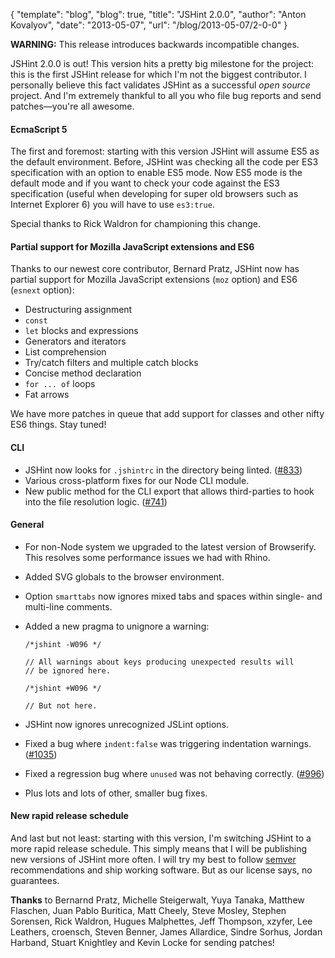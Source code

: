 {
  "template": "blog",
  "blog": true,
  "title": "JSHint 2.0.0",
  "author": "Anton Kovalyov",
  "date": "2013-05-07",
  "url": "/blog/2013-05-07/2-0-0"
}

**WARNING:** This release introduces backwards incompatible changes.

JSHint 2.0.0 is out! This version hits a pretty big milestone for the
project: this is the first JSHint release for which I'm not the
biggest contributor. I personally believe this fact validates JSHint
as a successful *open source* project. And I'm extremely thankful to
all you who file bug reports and send patches—you're all awesome.

#### EcmaScript 5

The first and foremost: starting with this version JSHint will assume
ES5 as the default environment. Before, JSHint was checking all the
code per ES3 specification with an option to enable ES5 mode. Now ES5
mode is the default mode and if you want to check your code against the
ES3 specification (useful when developing for super old browsers such as
Internet Explorer 6) you will have to use `es3:true`.

Special thanks to Rick Waldron for championing this change.

#### Partial support for Mozilla JavaScript extensions and ES6

Thanks to our newest core contributor, Bernard Pratz, JSHint now has
partial support for Mozilla JavaScript extensions (`moz` option) and
ES6 (`esnext` option):

* Destructuring assignment
* `const`
* `let` blocks and expressions
* Generators and iterators
* List comprehension
* Try/catch filters and multiple catch blocks
* Concise method declaration
* `for ... of` loops
* Fat arrows

We have more patches in queue that add support for classes and other
nifty ES6 things. Stay tuned!

#### CLI

* JSHint now looks for `.jshintrc` in the directory being linted.
  ([#833](https://github.com/jshint/jshint/issues/833))
* Various cross-platform fixes for our Node CLI module.
* New public method for the CLI export that allows third-parties
  to hook into the file resolution logic.
  ([#741](https://github.com/jshint/jshint/issues/741))

#### General

* For non-Node system we upgraded to the latest version of Browserify.
  This resolves some performance issues we had with Rhino.
* Added SVG globals to the browser environment.
* Option `smarttabs` now ignores mixed tabs and spaces within single-
  and multi-line comments.
* Added a new pragma to unignore a warning:

      /*jshint -W096 */

      // All warnings about keys producing unexpected results will
      // be ignored here.

      /*jshint +W096 */

      // But not here.

* JSHint now ignores unrecognized JSLint options.
* Fixed a bug where `indent:false` was triggering indentation warnings.
  ([#1035](https://github.com/jshint/jshint/issues/1035))
* Fixed a regression bug where `unused` was not behaving correctly.
  ([#996](https://github.com/jshint/jshint/issues/996))
* Plus lots and lots of other, smaller bug fixes.

#### New rapid release schedule

And last but not least: starting with this version, I'm switching JSHint
to a more rapid release schedule. This simply means that I will be
publishing new versions of JSHint more often. I will try my best to
follow [semver](http://semver.org/) recommendations and ship working
software. But as our license says, no guarantees.

**Thanks** to Bernarnd Pratz, Michelle Steigerwalt, Yuya Tanaka, Matthew Flaschen,
Juan Pablo Buritica, Matt Cheely, Steve Mosley, Stephen Sorensen, Rick Waldron,
Hugues Malphettes, Jeff Thompson, xzyfer, Lee Leathers, croensch, Steven Benner,
James Allardice, Sindre Sorhus, Jordan Harband, Stuart Knightley and Kevin Locke
for sending patches!
